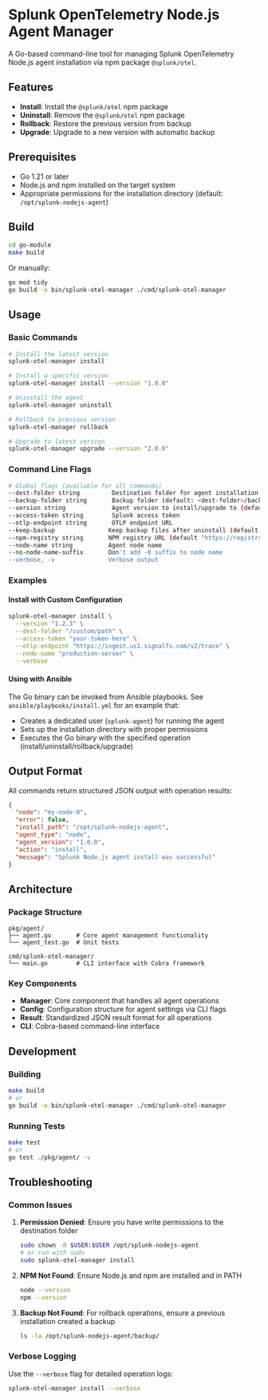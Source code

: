 # Splunk OpenTelemetry Node.js Agent Manager

A Go-based command-line tool for managing Splunk OpenTelemetry Node.js agent installation via npm package `@splunk/otel`.

## Features

- **Install**: Install the `@splunk/otel` npm package
- **Uninstall**: Remove the `@splunk/otel` npm package
- **Rollback**: Restore the previous version from backup
- **Upgrade**: Upgrade to a new version with automatic backup

## Prerequisites

- Go 1.21 or later
- Node.js and npm installed on the target system
- Appropriate permissions for the installation directory (default: `/opt/splunk-nodejs-agent`)

## Build

```bash
cd go-module
make build
```

Or manually:

```bash
go mod tidy
go build -o bin/splunk-otel-manager ./cmd/splunk-otel-manager
```

## Usage

### Basic Commands

```bash
# Install the latest version
splunk-otel-manager install

# Install a specific version
splunk-otel-manager install --version "1.0.0"

# Uninstall the agent
splunk-otel-manager uninstall

# Rollback to previous version
splunk-otel-manager rollback

# Upgrade to latest version
splunk-otel-manager upgrade --version "2.0.0"
```

### Command Line Flags

```bash
# Global flags (available for all commands)
--dest-folder string         Destination folder for agent installation (default "/opt/splunk-nodejs-agent")
--backup-folder string       Backup folder (default: <dest-folder>/backup)
--version string             Agent version to install/upgrade to (default "latest")
--access-token string        Splunk access token
--otlp-endpoint string       OTLP endpoint URL
--keep-backup               Keep backup files after uninstall (default true)
--npm-registry string       NPM registry URL (default "https://registry.npmjs.org")
--node-name string          Agent node name
--no-node-name-suffix       Don't add -0 suffix to node name
--verbose, -v               Verbose output
```

### Examples

#### Install with Custom Configuration

```bash
splunk-otel-manager install \
  --version "1.2.3" \
  --dest-folder "/custom/path" \
  --access-token "your-token-here" \
  --otlp-endpoint "https://ingest.us1.signalfx.com/v2/trace" \
  --node-name "production-server" \
  --verbose
```

#### Using with Ansible

The Go binary can be invoked from Ansible playbooks. See `ansible/playbooks/install.yml` for an example that:
- Creates a dedicated user (`splunk-agent`) for running the agent
- Sets up the installation directory with proper permissions
- Executes the Go binary with the specified operation (install/uninstall/rollback/upgrade)

## Output Format

All commands return structured JSON output with operation results:

```json
{
  "node": "my-node-0",
  "error": false,
  "install_path": "/opt/splunk-nodejs-agent",
  "agent_type": "node",
  "agent_version": "1.0.0",
  "action": "install",
  "message": "Splunk Node.js agent install was successful"
}
```

## Architecture

### Package Structure

```
pkg/agent/
├── agent.go       # Core agent management functionality
└── agent_test.go  # Unit tests

cmd/splunk-otel-manager/
└── main.go        # CLI interface with Cobra framework
```

### Key Components

- **Manager**: Core component that handles all agent operations
- **Config**: Configuration structure for agent settings via CLI flags
- **Result**: Standardized JSON result format for all operations
- **CLI**: Cobra-based command-line interface

## Development

### Building

```bash
make build
# or
go build -o bin/splunk-otel-manager ./cmd/splunk-otel-manager
```

### Running Tests

```bash
make test
# or
go test ./pkg/agent/ -v
```

## Troubleshooting

### Common Issues

1. **Permission Denied**: Ensure you have write permissions to the destination folder
   ```bash
   sudo chown -R $USER:$USER /opt/splunk-nodejs-agent
   # or run with sudo
   sudo splunk-otel-manager install
   ```

2. **NPM Not Found**: Ensure Node.js and npm are installed and in PATH
   ```bash
   node --version
   npm --version
   ```

3. **Backup Not Found**: For rollback operations, ensure a previous installation created a backup
   ```bash
   ls -la /opt/splunk-nodejs-agent/backup/
   ```

### Verbose Logging

Use the `--verbose` flag for detailed operation logs:

```bash
splunk-otel-manager install --verbose
```
